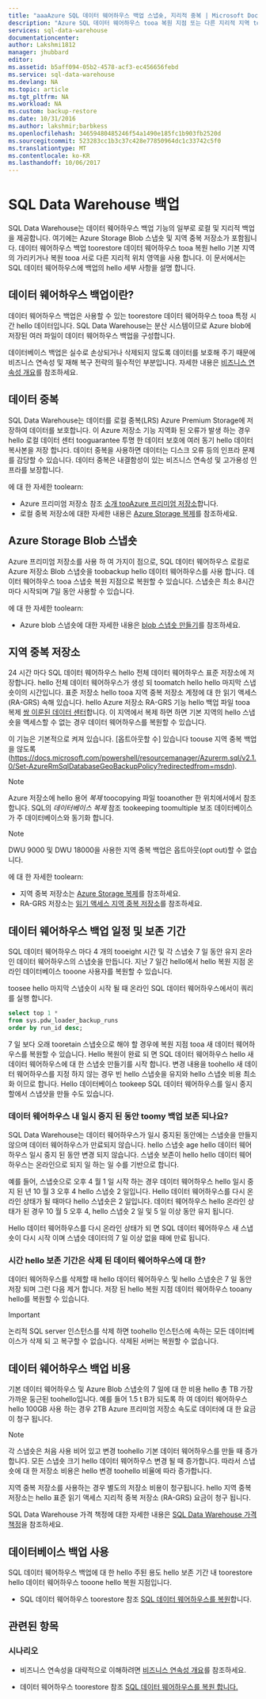 ```yaml
---
title: "aaaAzure SQL 데이터 웨어하우스 백업 스냅숏, 지리적 중복 | Microsoft Docs"
description: "Azure SQL 데이터 웨어하우스 tooa 복원 지점 또는 다른 지리적 지역 toorestore 수 있도록 하는 SQL 데이터 웨어하우스 기본 제공 데이터베이스 백업에 알아봅니다."
services: sql-data-warehouse
documentationcenter: 
author: Lakshmi1812
manager: jhubbard
editor: 
ms.assetid: b5aff094-05b2-4578-acf3-ec456656febd
ms.service: sql-data-warehouse
ms.devlang: NA
ms.topic: article
ms.tgt_pltfrm: NA
ms.workload: NA
ms.custom: backup-restore
ms.date: 10/31/2016
ms.author: lakshmir;barbkess
ms.openlocfilehash: 34659480485246f54a1490e185fc1b903fb2520d
ms.sourcegitcommit: 523283cc1b3c37c428e77850964dc1c33742c5f0
ms.translationtype: MT
ms.contentlocale: ko-KR
ms.lasthandoff: 10/06/2017
---
```

# <a name="sql-data-warehouse-backups"></a>SQL Data Warehouse 백업
SQL Data Warehouse는 데이터 웨어하우스 백업 기능의 일부로 로컬 및 지리적 백업을 제공합니다. 여기에는 Azure Storage Blob 스냅숏 및 지역 중복 저장소가 포함됩니다. 데이터 웨어하우스 백업 toorestore 데이터 웨어하우스 tooa 복원 hello 기본 지역의 가리키거나 복원 tooa 서로 다른 지리적 위치 영역을 사용 합니다. 이 문서에서는 SQL 데이터 웨어하우스에 백업의 hello 세부 사항을 설명 합니다.

## <a name="what-is-a-data-warehouse-backup"></a>데이터 웨어하우스 백업이란?
데이터 웨어하우스 백업은 사용할 수 있는 toorestore 데이터 웨어하우스 tooa 특정 시간 hello 데이터입니다.  SQL Data Warehouse는 분산 시스템이므로 Azure blob에 저장된 여러 파일이 데이터 웨어하우스 백업을 구성합니다. 

데이터베이스 백업은 실수로 손상되거나 삭제되지 않도록 데이터를 보호해 주기 때문에 비즈니스 연속성 및 재해 복구 전략의 필수적인 부분입니다. 자세한 내용은 [비즈니스 연속성 개요](../sql-database/sql-database-business-continuity.md)를 참조하세요.

## <a name="data-redundancy"></a>데이터 중복
SQL Data Warehouse는 데이터를 로컬 중복(LRS) Azure Premium Storage에 저장하여 데이터를 보호합니다. 이 Azure 저장소 기능 지역화 된 오류가 발생 하는 경우 hello 로컬 데이터 센터 tooguarantee 투명 한 데이터 보호에 여러 동기 hello 데이터 복사본을 저장 합니다. 데이터 중복을 사용하면 데이터는 디스크 오류 등의 인프라 문제를 감당할 수 있습니다. 데이터 중복은 내결함성이 있는 비즈니스 연속성 및 고가용성 인프라를 보장합니다.

에 대 한 자세한 toolearn:

* Azure 프리미엄 저장소 참조 [소개 tooAzure 프리미엄 저장소](../storage/common/storage-premium-storage.md)합니다.
* 로컬 중복 저장소에 대한 자세한 내용은 [Azure Storage 복제](../storage/common/storage-redundancy.md#locally-redundant-storage)를 참조하세요.

## <a name="azure-storage-blob-snapshots"></a>Azure Storage Blob 스냅숏
Azure 프리미엄 저장소를 사용 하 여 가지이 점으로, SQL 데이터 웨어하우스 로컬로 Azure 저장소 Blob 스냅숏을 toobackup hello 데이터 웨어하우스를 사용 합니다. 데이터 웨어하우스 tooa 스냅숏 복원 지점으로 복원할 수 있습니다. 스냅숏은 최소 8시간마다 시작되며 7일 동안 사용할 수 있습니다.  

에 대 한 자세한 toolearn:

* Azure blob 스냅숏에 대한 자세한 내용은 [blob 스냅숏 만들기](../storage/blobs/storage-blob-snapshots.md)를 참조하세요.

## <a name="geo-redundant-backups"></a>지역 중복 저장소
24 시간 마다 SQL 데이터 웨어하우스 hello 전체 데이터 웨어하우스 표준 저장소에 저장합니다. hello 전체 데이터 웨어하우스가 생성 되 toomatch hello hello 마지막 스냅숏이의 시간입니다. 표준 저장소 hello tooa 지역 중복 저장소 계정에 대 한 읽기 액세스 (RA-GRS) 속해 있습니다. hello Azure 저장소 RA-GRS 기능 hello 백업 파일 tooa 복제 [쌍 이룬된 데이터 센터](../best-practices-availability-paired-regions.md)합니다. 이 지역에서 복제 하면 하면 기본 지역의 hello 스냅숏을 액세스할 수 없는 경우 데이터 웨어하우스를 복원할 수 있습니다. 

이 기능은 기본적으로 켜져 있습니다. [옵트아웃할 수] 있습니다 toouse 지역 중복 백업을 않도록 (https://docs.microsoft.com/powershell/resourcemanager/Azurerm.sql/v2.1.0/Set-AzureRmSqlDatabaseGeoBackupPolicy?redirectedfrom=msdn). 

> [!NOTE]
> Azure 저장소에 hello 용어 *복제* toocopying 파일 tooanother 한 위치에서에서 참조 합니다. SQL의 *데이터베이스 복제* 참조 tookeeping toomultiple 보조 데이터베이스가 주 데이터베이스와 동기화 합니다. 
> 
> 

> [!NOTE]
> DWU 9000 및 DWU 18000을 사용한 지역 중복 백업은 옵트아웃(opt out)할 수 없습니다. 
>
> 

에 대 한 자세한 toolearn:

* 지역 중복 저장소는 [Azure Storage 복제](../storage/common/storage-redundancy.md)를 참조하세요.
* RA-GRS 저장소는 [읽기 액세스 지역 중복 저장소](../storage/common/storage-redundancy.md#read-access-geo-redundant-storage)를 참조하세요.

## <a name="data-warehouse-backup-schedule-and-retention-period"></a>데이터 웨어하우스 백업 일정 및 보존 기간
SQL 데이터 웨어하우스 마다 4 개의 tooeight 시간 및 각 스냅숏 7 일 동안 유지 온라인 데이터 웨어하우스의 스냅숏을 만듭니다. 지난 7 일간 hello에서 hello 복원 지점 온라인 데이터베이스 tooone 사용자를 복원할 수 있습니다. 

toosee hello 마지막 스냅숏이 시작 될 때 온라인 SQL 데이터 웨어하우스에서이 쿼리를 실행 합니다. 

```sql
select top 1 *
from sys.pdw_loader_backup_runs 
order by run_id desc;
```

7 일 보다 오래 tooretain 스냅숏으로 해야 할 경우에 복원 지점 tooa 새 데이터 웨어하우스를 복원할 수 있습니다. Hello 복원이 완료 되 면 SQL 데이터 웨어하우스 hello 새 데이터 웨어하우스에 대 한 스냅숏 만들기를 시작 합니다. 변경 내용을 toohello 새 데이터 웨어하우스를 지정 하지 않는 경우 빈 hello 스냅숏을 유지와 hello 스냅숏 비용 최소화 이므로 합니다. Hello 데이터베이스 tookeep SQL 데이터 웨어하우스를 일시 중지할에서 스냅샷을 만들 수도 있습니다.

### <a name="what-happens-toomy-backup-retention-while-my-data-warehouse-is-paused"></a>데이터 웨어하우스 내 일시 중지 된 동안 toomy 백업 보존 되나요?
SQL Data Warehouse는 데이터 웨어하우스가 일시 중지된 동안에는 스냅숏을 만들지 않으며 데이터 웨어하우스가 만료되지 않습니다. hello 스냅숏 age hello 데이터 웨어하우스 일시 중지 된 동안 변경 되지 않습니다. 스냅숏 보존이 hello hello 데이터 웨어하우스는 온라인으로 되지 일 하는 일 수를 기반으로 합니다.

예를 들어, 스냅숏으로 오후 4 월 1 일 시작 하는 경우 데이터 웨어하우스 hello 일시 중지 된 년 10 월 3 오후 4 hello 스냅숏 2 일입니다. Hello 데이터 웨어하우스를 다시 온라인 상태가 될 때마다 hello 스냅숏은 2 일입니다. 데이터 웨어하우스 hello 온라인 상태가 된 경우 10 월 5 오후 4, hello 스냅숏 2 일 및 5 일 이상 동안 유지 됩니다.

Hello 데이터 웨어하우스를 다시 온라인 상태가 되 면 SQL 데이터 웨어하우스 새 스냅숏이 다시 시작 이며 스냅숏 데이터의 7 일 이상 없을 때에 만료 됩니다.

### <a name="how-long-is-hello-retention-period-for-a-dropped-data-warehouse"></a>시간 hello 보존 기간은 삭제 된 데이터 웨어하우스에 대 한?
데이터 웨어하우스를 삭제할 때 hello 데이터 웨어하우스 및 hello 스냅숏은 7 일 동안 저장 되며 그런 다음 제거 합니다. 저장 된 hello 복원 지점 데이터 웨어하우스 tooany hello를 복원할 수 있습니다.

> [!IMPORTANT]
> 논리적 SQL server 인스턴스를 삭제 하면 toohello 인스턴스에 속하는 모든 데이터베이스가 삭제 되 고 복구할 수 없습니다. 삭제된 서버는 복원할 수 없습니다.
> 
> 

## <a name="data-warehouse-backup-costs"></a>데이터 웨어하우스 백업 비용
기본 데이터 웨어하우스 및 Azure Blob 스냅숏의 7 일에 대 한 비용 hello 총 TB 가장 가까운 둥근된 toohello입니다. 예를 들어 1.5 t B가 되도록 하 여 데이터 웨어하우스 hello 100GB 사용 하는 경우 2TB Azure 프리미엄 저장소 속도로 데이터에 대 한 요금이 청구 됩니다. 

> [!NOTE]
> 각 스냅숏은 처음 사용 비어 있고 변경 toohello 기본 데이터 웨어하우스를 만들 때 증가 합니다. 모든 스냅숏 크기 hello 데이터 웨어하우스 변경 될 때 증가합니다. 따라서 스냅숏에 대 한 저장소 비용은 hello 변경 toohello 비율에 따라 증가합니다.
> 
> 

지역 중복 저장소를 사용하는 경우 별도의 저장소 비용이 청구됩니다. hello 지역 중복 저장소는 hello 표준 읽기 액세스 지리적 중복 저장소 (RA-GRS) 요금이 청구 됩니다.

SQL Data Warehouse 가격 책정에 대한 자세한 내용은 [SQL Data Warehouse 가격 책정](https://azure.microsoft.com/pricing/details/sql-data-warehouse/)을 참조하세요.

## <a name="using-database-backups"></a>데이터베이스 백업 사용
SQL 데이터 웨어하우스 백업에 대 한 hello 주된 용도 hello 보존 기간 내 toorestore hello 데이터 웨어하우스 tooone hello 복원 지점입니다.  

* SQL 데이터 웨어하우스 toorestore 참조 [SQL 데이터 웨어하우스를 복원](sql-data-warehouse-restore-database-overview.md)합니다.

## <a name="related-topics"></a>관련된 항목
### <a name="scenarios"></a>시나리오
* 비즈니스 연속성을 대략적으로 이해하려면 [비즈니스 연속성 개요](../sql-database/sql-database-business-continuity.md)를 참조하세요.

<!-- ### Tasks -->

* 데이터 웨어하우스 toorestore 참조 [SQL 데이터 웨어하우스를 복원 합니다.](sql-data-warehouse-restore-database-overview.md)

<!-- ### Tutorials -->

